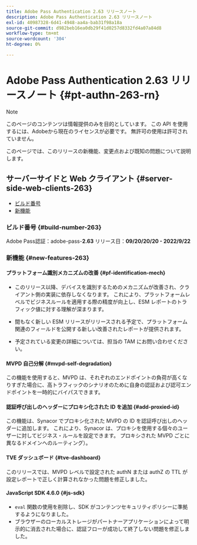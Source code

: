 ```yaml
---
title: Adobe Pass Authentication 2.63 リリースノート
description: Adobe Pass Authentication 2.63 リリースノート
exl-id: 40987328-6d41-4948-aa4a-bab31f98a18a
source-git-commit: d982beb16ea0db29f41d0257d8332fd4a07a84d8
workflow-type: tm+mt
source-wordcount: '304'
ht-degree: 0%

---
```


# Adobe Pass Authentication 2.63 リリースノート {#pt-authn-263-rn}

>[!NOTE]
>
>このページのコンテンツは情報提供のみを目的としています。 この API を使用するには、Adobeから現在のライセンスが必要です。 無許可の使用は許可されていません。

このページでは、このリリースの新機能、変更点および既知の問題について説明します。

## サーバーサイドと Web クライアント {#server-side-web-clients-263}

* [ビルド番号](#build-number)
* [新機能](#new-features)

### ビルド番号 {#build-number-263}

Adobe Pass認証：adobe-pass-**2.63**
リリース日：**09/20/20/20 - 2022/9/22**

### 新機能 {#new-features-263}

#### プラットフォーム識別メカニズムの改善 {#pf-identification-mech}

* このリリース以降、デバイスを識別するためのメカニズムが改善され、クライアント側の実装に依存しなくなります。 これにより、プラットフォームレベルでビジネスルールを適用する際の精度が向上し、ESM レポートのトラフィック値に対する理解が深まります。

* 間もなく新しい ESM リリースがリリースされる予定で、プラットフォーム関連のフィールドを公開する新しい改善されたレポートが提供されます。

* 予定されている変更の詳細については、担当の TAM にお問い合わせください。

#### MVPD 自己分解 {#mvpd-self-degradation}

この機能を使用すると、MVPD は、それぞれのエンドポイントの負荷が高くなりすぎた場合に、高トラフィックのシナリオのために自身の認証および認可エンドポイントを一時的にバイパスできます。


#### 認証呼び出しのヘッダーにプロキシ化された ID を追加 {#add-proxied-id}

この機能は、Synacor でプロキシ化された MVPD の ID を認証呼び出しのヘッダーに追加します。 これにより、Synacor は、プロキシを使用する個々のユーザーに対してビジネス・ルールを設定できます。 プロキシされた MVPD ごとに異なるドメインへのルーティング）。


#### TVE ダッシュボード {#tve-dashboard}

このリリースでは、MVPD レベルで設定された authN または authZ の TTL が設定レポートで正しく計算されなかった問題を修正しました。


#### JavaScript SDK 4.6.0 {#js-sdk}

* `eval` 関数の使用を削除し、SDK がコンテンツセキュリティポリシーに準拠するようになりました。
* ブラウザーのローカルストレージがパートナーアプリケーションによって明示的に消去された場合に、認証フローが成功して終了しない問題を修正しました。
